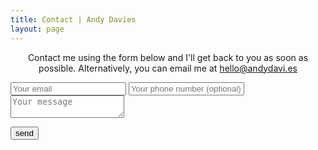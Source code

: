```yaml
---
title: Contact | Andy Davies
layout: page
---
```


<p style="text-align: center">Contact me using the form below and I'll get back to you as soon as possible. Alternatively, you can email me at <a href="mailto:hello@andydavi.es">hello@andydavi.es</a></p>

<form class="contact-form" method="POST" action="https://formspree.io/hello@andydavi.es">
  <input type="email" name="email" placeholder="Your email">
  <input type="tel" name="telephone" placeholder="Your phone number (optional)">
  <input type="hidden" name="_next" value="{{ site.url }}/thanks.html" />
  <textarea name="message" placeholder="Your message"></textarea>

  <!--http://stackoverflow.com/questions/35464067/flexbox-not-working-on-button-element-in-some-browsers/35466231 -->
  <button type="submit"><span class="button">send</span></button>
</form>